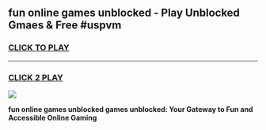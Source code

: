 
## fun online games unblocked - Play Unblocked Gmaes & Free #uspvm
<h3>
<a href="https://news.freeplayer.one?title=fun_online_games_unblocked&ref=03M">CLICK TO PLAY</a></h3>
<hr>

<h3>
<a href="https://news.freeplayer.one?title=fun_online_games_unblocked&ref=03M">CLICK 2 PLAY</a>
  
</h3>

<a href="https://news.freeplayer.one?title=fun_online_games_unblocked&ref=03M"><img src="https://clearcache.store/games.png"></a>


**fun online games unblocked games unblocked: Your Gateway to Fun and Accessible Online Gaming**
